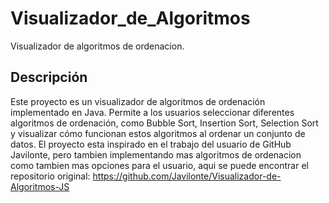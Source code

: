 # Visualizador_de_Algoritmos
 Visualizador de algoritmos de ordenacion.

## Descripción

Este proyecto es un visualizador de algoritmos de ordenación implementado en Java. Permite a los usuarios seleccionar diferentes algoritmos de ordenación, como Bubble Sort, Insertion Sort, Selection Sort y visualizar cómo funcionan estos algoritmos al ordenar un conjunto de datos. El proyecto esta inspirado en el trabajo del usuario de GitHub Javilonte, pero tambien implementando mas algoritmos de ordenacion como tambien mas opciones para el usuario, aqui se puede encontrar el repositorio original: https://github.com/Javilonte/Visualizador-de-Algoritmos-JS